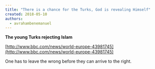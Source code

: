 ```yaml
---
title: "There is a chance for the Turks, God is revealing Himself"
created: 2018-05-10
authors: 
  - avrahambenemanuel
---
```


**The young Turks rejecting Islam**

[http://www.bbc.com/news/world-europe-43981745](http://www.bbc.com/news/world-europe-43981745)

One has to leave the wrong before they can arrive to the right.
